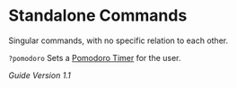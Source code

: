 # Standalone Commands
Singular commands, with no specific relation to each other.

`?pomodoro` Sets a [Pomodoro Timer](https://francescocirillo.com/pages/pomodoro-technique) for the user.

*Guide Version 1.1*
